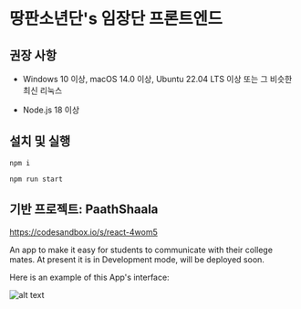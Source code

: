 # 땅판소년단's 임장단 프론트엔드

## 권장 사항
- Windows 10 이상, macOS 14.0 이상, Ubuntu 22.04 LTS 이상 또는 그 비슷한 최신 리눅스

- Node.js 18 이상

## 설치 및 실행

`npm i`

`npm run start`



## 기반 프로젝트: PaathShaala
https://codesandbox.io/s/react-4wom5

An app to make it easy for students to communicate with their college mates. At present it is in Development mode, will be deployed soon.

Here is an example of this App's interface:

![alt text](https://user-images.githubusercontent.com/79743704/122909534-eb290a80-d372-11eb-8a1c-36783182ee8b.png)



